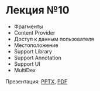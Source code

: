 # Лекция №10

* Фрагменты
* Content Provider
* Доступ к данным пользователя
* Местоположение
* Support Library
* Support Annotation
* Support UI
* MultiDex

Презентация: [PPTX](lesson10.pptx), [PDF](lesson10.pdf)
